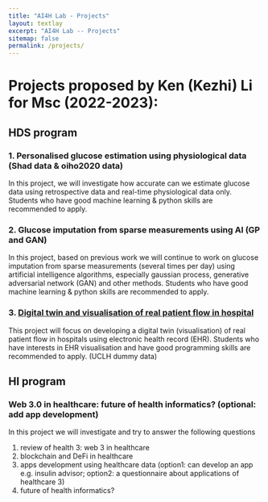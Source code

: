 ```yaml
---
title: "AI4H Lab - Projects"
layout: textlay
excerpt: "AI4H Lab -- Projects"
sitemap: false
permalink: /projects/
---
```


# Projects proposed by Ken (Kezhi) Li for Msc (2022-2023):

## HDS program

### 1. Personalised glucose estimation using physiological data (Shad data & oiho2020 data)
In this project, we will investigate how accurate can we estimate glucose data using retrospective data and real-time physiological data only. Students who have good machine learning & python skills are recommended to apply.

### 2. Glucose imputation from sparse measurements using AI (GP and GAN)
In this project, based on previous work we will continue to work on glucose imputation from sparse measurements (several times per day) using artificial intelligence algorithms, especially gaussian process, generative adversarial network (GAN) and other methods. Students who have good machine learning & python skills are recommended to apply.

### 3. [Digital twin and visualisation of real patient flow in hospital](https://github.com/CorsixTH/CorsixTH)
This project will focus on developing a digital twin (visualisation) of real patient flow in hospitals using electronic health record (EHR).
Students who have interests in EHR visualisation and have good programming skills are recommended to apply. (UCLH dummy data)

## HI program
### Web 3.0 in healthcare: future of health informatics?  (optional: add app development) 
In this project we will investigate and try to answer the following questions
1. review of health 3: web 3 in healthcare
2. blockchain and DeFi in healthcare
3. apps development using healthcare data (option1: can develop an app e.g. insulin advisor; option2: a questionnaire about applications of healthcare 3) 
4. future of health informatics?
